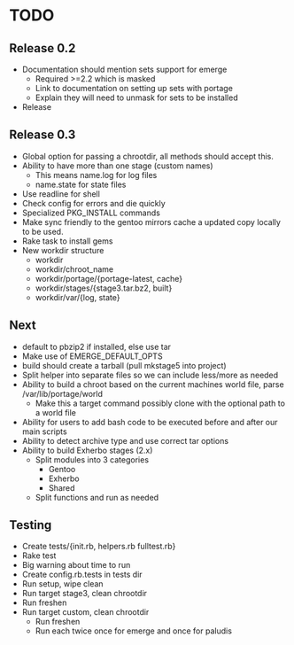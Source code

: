 TODO
=====

Release 0.2
-----------
* Documentation should mention sets support for emerge
    - Required >=2.2 which is masked
    - Link to documentation on setting up sets with portage
    - Explain they will need to unmask for sets to be installed
* Release

Release 0.3
-----------
* Global option for passing a chrootdir, all methods should accept this.
* Ability to have more than one stage (custom names)
    - This means name.log for log files
    - name.state for state files
* Use readline for shell
* Check config for errors and die quickly 
* Specialized PKG\_INSTALL commands
* Make sync friendly to the gentoo mirrors cache a updated copy locally to be used.
* Rake task to install gems
* New workdir structure
    - workdir
    - workdir/chroot\_name
    - workdir/portage/{portage-latest, cache}
    - workdir/stages/{stage3.tar.bz2, built}
    - workdir/var/{log, state}

Next
----
* default to pbzip2 if installed, else use tar
* Make use of EMERGE\_DEFAULT\_OPTS
* build should create a tarball (pull mkstage5 into project)
* Split helper into separate files so we can include less/more as needed
* Ability to build a chroot based on the current machines world file, parse /var/lib/portage/world
    - Make this a target command possibly clone with the optional path to a world file
* Ability for users to add bash code to be executed before and after our main scripts
* Ability to detect archive type and use correct tar options
* Ability to build Exherbo stages (2.x)
    - Split modules into 3 categories
        - Gentoo
        - Exherbo
        - Shared
    - Split functions and run as needed

Testing
-------
* Create tests/{init.rb, helpers.rb fulltest.rb}
* Rake test
* Big warning about time to run
* Create config.rb.tests in tests dir
* Run setup, wipe clean
* Run target stage3, clean chrootdir
* Run freshen
* Run target custom, clean chrootdir
    - Run freshen
    - Run each twice once for emerge and once for paludis
